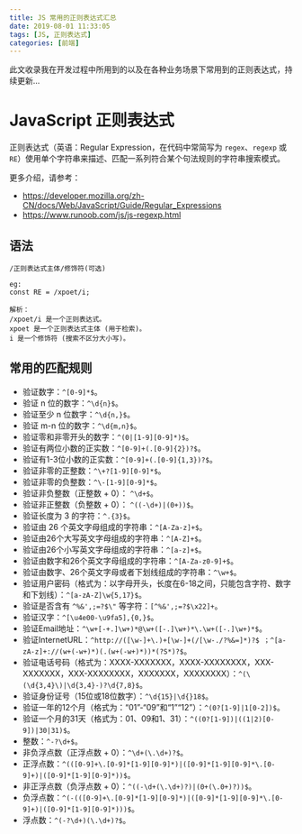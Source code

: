 ```yaml
---
title: JS 常用的正则表达式汇总
date: 2019-08-01 11:33:05
tags: [JS, 正则表达式]
categories: [前端]
---
```


此文收录我在开发过程中所用到的以及在各种业务场景下常用到的正则表达式，持续更新...

# JavaScript 正则表达式

正则表达式（英语：Regular Expression，在代码中常简写为 `regex`、`regexp` 或 `RE`）使用单个字符串来描述、匹配一系列符合某个句法规则的字符串搜索模式。

更多介绍，请参考：
- https://developer.mozilla.org/zh-CN/docs/Web/JavaScript/Guide/Regular_Expressions
- https://www.runoob.com/js/js-regexp.html

## 语法

```
/正则表达式主体/修饰符(可选)
```

```
eg:
const RE = /xpoet/i;

解析：
/xpoet/i 是一个正则表达式。
xpoet 是一个正则表达式主体 (用于检索)。
i 是一个修饰符 (搜索不区分大小写)。
```

## 常用的匹配规则

- 验证数字：`^[0-9]*$`。
- 验证 n 位的数字：`^\d{n}$`。
- 验证至少 n 位数字：`^\d{n,}$`。
- 验证 m-n 位的数字：`^\d{m,n}$`。
- 验证零和非零开头的数字：`^(0|[1-9][0-9]*)$`。
- 验证有两位小数的正实数：`^[0-9]+(.[0-9]{2})?$`。
- 验证有1-3位小数的正实数：`^[0-9]+(.[0-9]{1,3})?$`。
- 验证非零的正整数：`^\+?[1-9][0-9]*$`。
- 验证非零的负整数：`^\-[1-9][0-9]*$`。
- 验证非负整数（正整数 + 0）： `^\d+$`。
- 验证非正整数（负整数 + 0）： `^((-\d+)|(0+))$`。
- 验证长度为 3 的字符：`^.{3}$`。
- 验证由 26 个英文字母组成的字符串：`^[A-Za-z]+$`。
- 验证由26个大写英文字母组成的字符串：`^[A-Z]+$`。
- 验证由26个小写英文字母组成的字符串：`^[a-z]+$`。
- 验证由数字和26个英文字母组成的字符串：`^[A-Za-z0-9]+$`。
- 验证由数字、26个英文字母或者下划线组成的字符串：`^\w+$`。
- 验证用户密码（格式为：以字母开头，长度在6-18之间，只能包含字符、数字和下划线）：`^[a-zA-Z]\w{5,17}$`。
- 验证是否含有 `^%&',;=?$\"` 等字符：`[^%&',;=?$\x22]+`。
- 验证汉字：`^[\u4e00-\u9fa5],{0,}$`。
- 验证Email地址：`^\w+[-+.]\w+)*@\w+([-.]\w+)*\.\w+([-.]\w+)*$`。
- 验证InternetURL：`^http://([\w-]+\.)+[\w-]+(/[\w-./?%&=]*)?$ ；^[a-zA-z]+://(w+(-w+)*)(.(w+(-w+)*))*(?S*)?$`。
- 验证电话号码（格式为：XXXX-XXXXXXX，XXXX-XXXXXXXX，XXX-XXXXXXX，XXX-XXXXXXXX，XXXXXXX，XXXXXXXX）：`^(\(\d{3,4}\)|\d{3,4}-)?\d{7,8}$`。
- 验证身份证号（15位或18位数字）：`^\d{15}|\d{}18$`。
- 验证一年的12个月（格式为：“01”-“09”和“1”“12”）：`^(0?[1-9]|1[0-2])$`。
- 验证一个月的31天（格式为：01、09和1、31）：`^((0?[1-9])|((1|2)[0-9])|30|31)$`。
- 整数：`^-?\d+$`。
- 非负浮点数（正浮点数 + 0）：`^\d+(\.\d+)?$`。
- 正浮点数：`^(([0-9]+\.[0-9]*[1-9][0-9]*)|([0-9]*[1-9][0-9]*\.[0-9]+)|([0-9]*[1-9][0-9]*))$`。
- 非正浮点数（负浮点数 + 0）：`^((-\d+(\.\d+)?)|(0+(\.0+)?))$`。
- 负浮点数：`^(-(([0-9]+\.[0-9]*[1-9][0-9]*)|([0-9]*[1-9][0-9]*\.[0-9]+)|([0-9]*[1-9][0-9]*)))$`。
- 浮点数：`^(-?\d+)(\.\d+)?$`。
